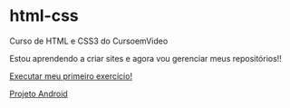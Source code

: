 # html-css

Curso de HTML e CSS3 do CursoemVideo

Estou aprendendo a criar sites e agora vou gerenciar meus repositórios!!

<a href="exercicios/ex001-meu-primeiro-exercicio/index.html" target="_blank">Executar meu primeiro exercício!</a>

<a href="desafios/d010-meu-primeiro-site/android.html" target="_blank">Projeto Android</a>
